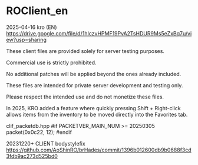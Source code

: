 # ROClient_en

2025-04-16 kro (EN)
https://drive.google.com/file/d/1hIczvHPMF19PvA2TsHDUR9Ms5eZxBq7u/view?usp=sharing

These client files are provided solely for server testing purposes.

Commercial use is strictly prohibited.

No additional patches will be applied beyond the ones already included.

These files are intended for private server development and testing only.

Please respect the intended use and do not monetize these files.

In 2025, KRO added a feature where quickly pressing Shift + Right-click allows items from the inventory to be moved directly into the Favorites tab.

clif_packetdb.hpp
#if PACKETVER_MAIN_NUM >= 20250305
packet(0x0c22, 12);
#endif

20231220+ CLIENT bodystylefix
https://github.com/AoShinRO/brHades/commit/1396b012600db9b0688f3cd3fdb9ac273d525bd0

